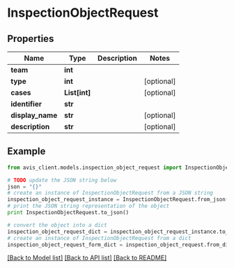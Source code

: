 # InspectionObjectRequest


## Properties

Name | Type | Description | Notes
------------ | ------------- | ------------- | -------------
**team** | **int** |  | 
**type** | **int** |  | [optional] 
**cases** | **List[int]** |  | [optional] 
**identifier** | **str** |  | 
**display_name** | **str** |  | [optional] 
**description** | **str** |  | [optional] 

## Example

```python
from avis_client.models.inspection_object_request import InspectionObjectRequest

# TODO update the JSON string below
json = "{}"
# create an instance of InspectionObjectRequest from a JSON string
inspection_object_request_instance = InspectionObjectRequest.from_json(json)
# print the JSON string representation of the object
print InspectionObjectRequest.to_json()

# convert the object into a dict
inspection_object_request_dict = inspection_object_request_instance.to_dict()
# create an instance of InspectionObjectRequest from a dict
inspection_object_request_form_dict = inspection_object_request.from_dict(inspection_object_request_dict)
```
[[Back to Model list]](../README.md#documentation-for-models) [[Back to API list]](../README.md#documentation-for-api-endpoints) [[Back to README]](../README.md)


